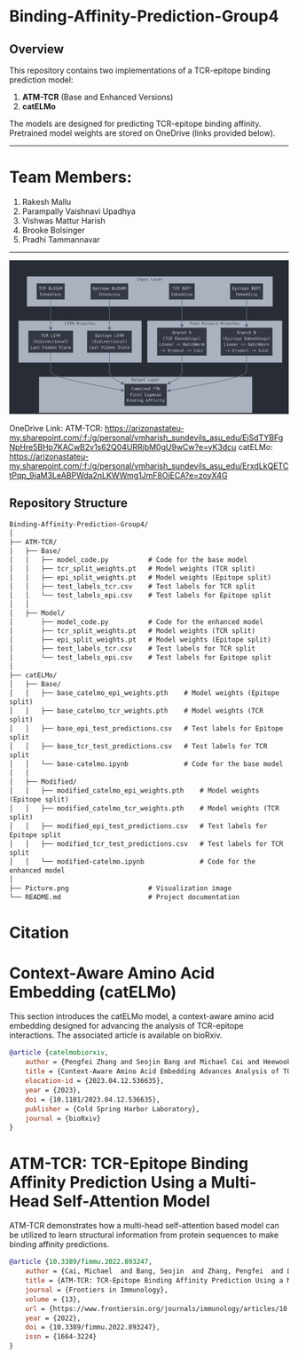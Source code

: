 # **Binding-Affinity-Prediction-Group4**

## **Overview**
This repository contains two implementations of a TCR-epitope binding prediction model:  
1. **ATM-TCR** (Base and Enhanced Versions)  
2. **catELMo**  

The models are designed for predicting TCR-epitope binding affinity. Pretrained model weights are stored on OneDrive (links provided below).

-----------------------------------------
# Team Members:
1. Rakesh Mallu
2. Parampally Vaishnavi Upadhya
3. Vishwas Mattur Harish
4. Brooke Bolsinger
5. Pradhi Tammannavar
----------------------------------------

![alt text](https://github.com/sqVish99/Binding-Affinity-Prediction-Group4/blob/main/Picture.png?raw=true)

OneDrive Link: 
ATM-TCR: https://arizonastateu-my.sharepoint.com/:f:/g/personal/vmharish_sundevils_asu_edu/EjSdTYBFgNpHre5BHp7KACwB2v1s62Q04URRjbM0gU9wCw?e=yK3dcu
catELMo: https://arizonastateu-my.sharepoint.com/:f:/g/personal/vmharish_sundevils_asu_edu/ErxdLkQETCtPqp_9jaM3LeABPWda2nLKWWmg1JmF8OjECA?e=zoyX4G

## **Repository Structure**

```plaintext
Binding-Affinity-Prediction-Group4/
│
├── ATM-TCR/
│   ├── Base/
│   │   ├── model_code.py          # Code for the base model
│   │   ├── tcr_split_weights.pt   # Model weights (TCR split)
│   │   ├── epi_split_weights.pt   # Model weights (Epitope split)
│   │   ├── test_labels_tcr.csv    # Test labels for TCR split
│   │   └── test_labels_epi.csv    # Test labels for Epitope split
│   │
│   ├── Model/
│       ├── model_code.py          # Code for the enhanced model
│       ├── tcr_split_weights.pt   # Model weights (TCR split)
│       ├── epi_split_weights.pt   # Model weights (Epitope split)
│       ├── test_labels_tcr.csv    # Test labels for TCR split
│       └── test_labels_epi.csv    # Test labels for Epitope split
│
├── catELMo/
│   ├── Base/ 
│   │   ├── base_catelmo_epi_weights.pth	# Model weights (Epitope split)
│   │   ├── base_catelmo_tcr_weights.pth	# Model weights (TCR split)
│   │   ├── base_epi_test_predictions.csv	# Test labels for Epitope split
│   │   ├── base_tcr_test_predictions.csv	# Test labels for TCR split
│   │   └── base-catelmo.ipynb   			# Code for the base model
│   │
│   ├── Modified/
│   │   ├── modified_catelmo_epi_weights.pth	# Model weights (Epitope split)
│   │   ├── modified_catelmo_tcr_weights.pth	# Model weights (TCR split)
│   │   ├── modified_epi_test_predictions.csv	# Test labels for Epitope split
│   │   ├── modified_tcr_test_predictions.csv	# Test labels for TCR split
│   │   └── modified-catelmo.ipynb   			# Code for the enhanced model
│
├── Picture.png                    # Visualization image
└── README.md                      # Project documentation
```

# Citation
# Context-Aware Amino Acid Embedding (catELMo)

This section introduces the catELMo model, a context-aware amino acid embedding designed for advancing the analysis of TCR-epitope interactions. The associated article is available on bioRxiv.

```bibtex
@article {catelmobiorxiv,
	author = {Pengfei Zhang and Seojin Bang and Michael Cai and Heewook Lee},
	title = {Context-Aware Amino Acid Embedding Advances Analysis of TCR-Epitope Interactions},
	elocation-id = {2023.04.12.536635},
	year = {2023},
	doi = {10.1101/2023.04.12.536635},
	publisher = {Cold Spring Harbor Laboratory},
	journal = {bioRxiv}
}
```

# ATM-TCR: TCR-Epitope Binding Affinity Prediction Using a Multi-Head Self-Attention Model

ATM-TCR demonstrates how a multi-head self-attention based model can be utilized to learn structural information from protein sequences to make binding affinity predictions.

```bibtex
@article {10.3389/fimmu.2022.893247,
	author = {Cai, Michael  and Bang, Seojin  and Zhang, Pengfei  and Lee, Heewook },
	title = {ATM-TCR: TCR-Epitope Binding Affinity Prediction Using a Multi-Head Self-Attention Model},
	journal = {Frontiers in Immunology},
    volume = {13},
    url = {https://www.frontiersin.org/journals/immunology/articles/10.3389/fimmu.2022.893247},
	year = {2022},
	doi = {10.3389/fimmu.2022.893247},
	issn = {1664-3224}
}
```